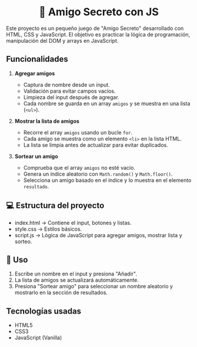 <h1 align="center">🎁 Amigo Secreto con JS</h1>
Este proyecto es un pequeño juego de "Amigo Secreto" desarrollado con HTML, CSS y JavaScript. El objetivo es practicar la lógica de programación, manipulación del DOM y arrays en JavaScript.


## Funcionalidades

1. **Agregar amigos**
   - Captura de nombre desde un input.
   - Validación para evitar campos vacíos.
   - Limpieza del input después de agregar.
   - Cada nombre se guarda en un array `amigos` y se muestra en una lista (`<ul>`).

2. **Mostrar la lista de amigos**
   - Recorre el array `amigos` usando un bucle `for`.
   - Cada amigo se muestra como un elemento `<li>` en la lista HTML.
   - La lista se limpia antes de actualizar para evitar duplicados.

3. **Sortear un amigo**
   - Comprueba que el array `amigos` no esté vacío.
   - Genera un índice aleatorio con `Math.random()` y `Math.floor()`.
   - Selecciona un amigo basado en el índice y lo muestra en el elemento `resultado`.

## 💻 Estructura del proyecto
- index.html → Contiene el input, botones y listas.
- style.css → Estilos básicos.
- script.js → Lógica de JavaScript para agregar amigos, mostrar lista y sorteo.
## 🚀  Uso

1. Escribe un nombre en el input y presiona "Añadir".
2. La lista de amigos se actualizará automáticamente.
3. Presiona "Sortear amigo" para seleccionar un nombre aleatorio y mostrarlo en la sección de resultados.

## Tecnologías usadas

- HTML5
- CSS3
- JavaScript (Vanilla)


